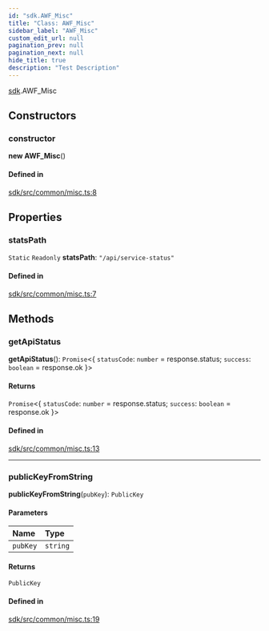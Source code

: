 ```yaml
---
id: "sdk.AWF_Misc"
title: "Class: AWF_Misc"
sidebar_label: "AWF_Misc"
custom_edit_url: null
pagination_prev: null
pagination_next: null
hide_title: true
description: "Test Description"
---
```


[sdk](../namespaces/sdk.md).AWF_Misc

## Constructors

### constructor

**new AWF_Misc**()

#### Defined in

[sdk/src/common/misc.ts:8](https://github.com/AKASHAorg/akasha-framework/blob/433e1162/sdk/src/common/misc.ts#L8)

## Properties

### statsPath

 `Static` `Readonly` **statsPath**: ``"/api/service-status"``

#### Defined in

[sdk/src/common/misc.ts:7](https://github.com/AKASHAorg/akasha-framework/blob/433e1162/sdk/src/common/misc.ts#L7)

## Methods

### getApiStatus

**getApiStatus**(): `Promise`<{ `statusCode`: `number` = response.status; `success`: `boolean` = response.ok }\>

#### Returns

`Promise`<{ `statusCode`: `number` = response.status; `success`: `boolean` = response.ok }\>

#### Defined in

[sdk/src/common/misc.ts:13](https://github.com/AKASHAorg/akasha-framework/blob/433e1162/sdk/src/common/misc.ts#L13)

___

### publicKeyFromString

**publicKeyFromString**(`pubKey`): `PublicKey`

#### Parameters

| Name | Type |
| :------ | :------ |
| `pubKey` | `string` |

#### Returns

`PublicKey`

#### Defined in

[sdk/src/common/misc.ts:19](https://github.com/AKASHAorg/akasha-framework/blob/433e1162/sdk/src/common/misc.ts#L19)
